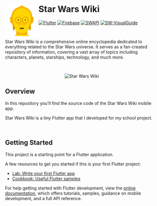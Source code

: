 &nbsp;

# Star Wars Wiki <img src="./assets/icons8-c-3po-120.png" width="110" align="left">

[![Flutter](https://img.shields.io/badge/Flutter-%2302569B.svg?style=for-the-badge&logo=Flutter&logoColor=333333&color=EEBF2F)](https://flutter.dev/)
[![Firebase](https://img.shields.io/badge/firebase-a08021?style=for-the-badge&logo=firebase&logoColor=333333&color=EEBF2F)](https://firebase.google.com/)
[![SWAPI](https://img.shields.io/badge/swapi-%2338B2AC.svg?style=for-the-badge&color=EEBF2F)](https://swapi.dev/)
[![SW-VisualGuide](https://img.shields.io/badge/starwarsvisualguide-%2338B2AC.svg?style=for-the-badge&color=EEBF2F)](https://starwars-visualguide.com/#/)

&nbsp;

Star Wars Wiki is a comprehensive online encyclopedia dedicated to everything related to the Star Wars universe. It serves as a fan-created repository of information, covering a vast array of topics including characters, planets, starships, technology, and much more.

&nbsp;

<p align="center" margin-bottom="0">
    <img alt="Star Wars Wiki" width="300" height="auto" src="">
</p>

## Overview

In this repository you'll find the source code of the Star Wars Wiki mobile app.

Star Wars Wiki is a tiny Flutter app that I developed for my school project.

&nbsp;

## Getting Started

This project is a starting point for a Flutter application.

A few resources to get you started if this is your first Flutter project:

- [Lab: Write your first Flutter app](https://docs.flutter.dev/get-started/codelab)
- [Cookbook: Useful Flutter samples](https://docs.flutter.dev/cookbook)

For help getting started with Flutter development, view the
[online documentation](https://docs.flutter.dev/), which offers tutorials,
samples, guidance on mobile development, and a full API reference.